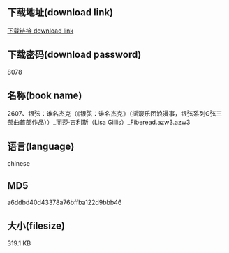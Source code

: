 ## 下载地址(download link)
[下载链接 download link](https://voluble-croquembouche-d321dc.netlify.app/?s=2607%E3%80%81%E9%93%B6%E5%BC%A6%EF%BC%9A%E8%B0%81%E5%90%8D%E6%9D%B0%E5%85%8B%EF%BC%88%E3%80%8A%E9%93%B6%E5%BC%A6%EF%BC%9A%E8%B0%81%E5%90%8D%E6%9D%B0%E5%85%8B%E3%80%8B%EF%BC%88%E6%91%87%E6%BB%9A%E4%B9%90%E5%9B%A2%E6%B5%AA%E6%BC%AB%E4%BA%8B%EF%BC%8C%E9%93%B6%E5%BC%A6%E7%B3%BB%E5%88%97G%E5%BC%A6%E4%B8%89%E9%83%A8%E6%9B%B2%E9%A6%96%E9%83%A8%E4%BD%9C%E5%93%81%EF%BC%89%EF%BC%89_%E4%B8%BD%E8%8E%8E%C2%B7%E5%90%89%E5%88%A9%E6%96%AF%EF%BC%88Lisa+Gillis%EF%BC%89_Fiberead.azw3)

## 下载密码(download password)
8078

## 名称(book name)
2607、银弦：谁名杰克（《银弦：谁名杰克》（摇滚乐团浪漫事，银弦系列G弦三部曲首部作品））_丽莎·吉利斯（Lisa Gillis）_Fiberead.azw3.azw3

## 语言(language)
chinese

## MD5
a6ddbd40d43378a76bffba122d9bbb46

## 大小(filesize)
319.1 KB

